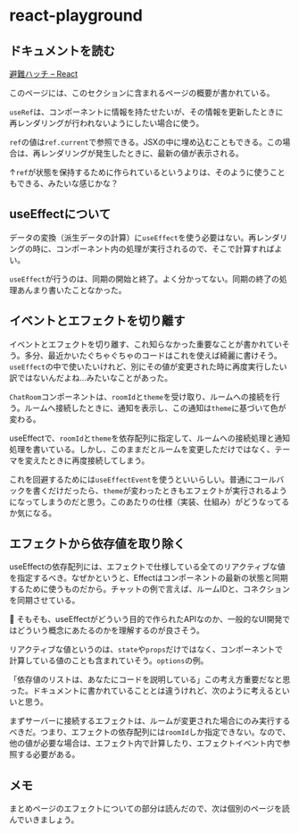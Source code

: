 # react-playground

## ドキュメントを読む

[避難ハッチ – React](https://ja.react.dev/learn/escape-hatches)

このページには、このセクションに含まれるページの概要が書かれている。

`useRef`は、コンポーネントに情報を持たせたいが、その情報を更新したときに再レンダリングが行われないようにしたい場合に使う。

`ref`の値は`ref.current`で参照できる。JSXの中に埋め込むこともできる。この場合は、再レンダリングが発生したときに、最新の値が表示される。

↑`ref`が状態を保持するために作られているというよりは、そのように使うこともできる、みたいな感じかな？

## useEffectについて

データの変換（派生データの計算）に`useEffect`を使う必要はない。再レンダリングの時に、コンポーネント内の処理が実行されるので、そこで計算すればよい。

`useEffect`が行うのは、同期の開始と終了。よく分かってない。同期の終了の処理あんまり書いたことなかった。

## イベントとエフェクトを切り離す

イベントとエフェクトを切り離す、これ知らなかった重要なことが書かれていそう。多分、最近かいたぐちゃぐちゃのコードはこれを使えば綺麗に書けそう。`useEffect`の中で使いたいけれど、別にその値が変更された時に再度実行したい訳ではないんだよね...みたいなことがあった。

`ChatRoom`コンポーネントは、`roomId`と`theme`を受け取り、ルームへの接続を行う。ルームへ接続したときに、通知を表示し、この通知は`theme`に基づいて色が変わる。

useEffectで、`roomId`と`theme`を依存配列に指定して、ルームへの接続処理と通知処理を書いている。しかし、このままだとルームを変更しただけではなく、テーマを変えたときに再度接続してしまう。

これを回避するためには`useEffectEvent`を使うといいらしい。普通にコールバックを書くだけだったら、`theme`が変わったときもエフェクトが実行されるようになってしまうのだと思う。このあたりの仕様（実装、仕組み）がどうなってるか気になる。

## エフェクトから依存値を取り除く

useEffectの依存配列には、エフェクトで仕様している全てのリアクティブな値を指定するべき。なぜかというと、Effectはコンポーネントの最新の状態と同期するために使うものだから。チャットの例で言えば、ルームIDと、コネクションを同期させている。

🐤 そもそも、useEffectがどういう目的で作られたAPIなのか、一般的なUI開発ではどういう概念にあたるのかを理解するのが良さそう。

リアクティブな値というのは、`state`や`props`だけではなく、コンポーネントで計算している値のことも含まれていそう。`options`の例。

「依存値のリストは、あなたにコードを説明している」この考え方重要だなと思った。ドキュメントに書かれていることとは違うけれど、次のように考えるといいと思う。

まずサーバーに接続するエフェクトは、ルームが変更された場合にのみ実行するべきだ。つまり、エフェクトの依存配列には`roomId`しか指定できない。なので、他の値が必要な場合は、エフェクト内で計算したり、エフェクトイベント内で参照する必要がある。

## メモ

まとめページのエフェクトについての部分は読んだので、次は個別のページを読んでいきましょう。
